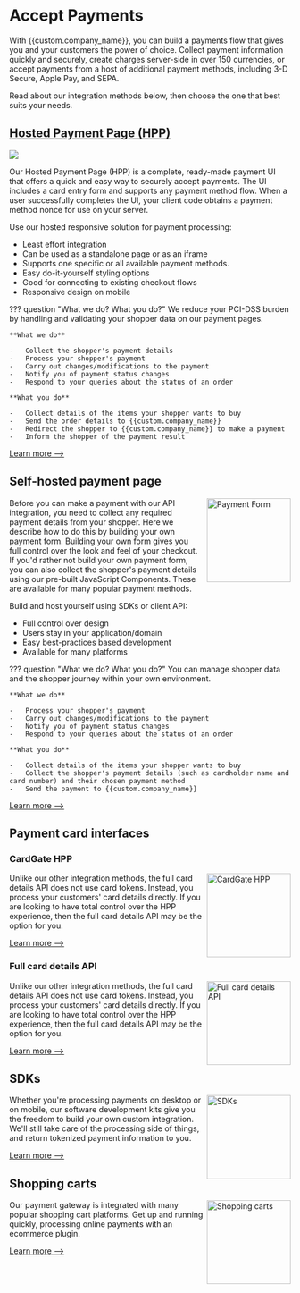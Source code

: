 # Accept Payments

With {{custom.company_name}}, you can build a payments flow that gives you and your customers the power of choice. Collect payment information quickly and securely, create charges server-side in over 150 currencies, or accept payments from a host of additional payment methods, including 3-D Secure, Apple Pay, and SEPA.

Read about our integration methods below, then choose the one that best suits your needs.

## [Hosted Payment Page (HPP)](/products/hpp/)

![](/products/hpp/images/hpp-preview.png)

Our Hosted Payment Page (HPP) is a complete, ready-made payment UI that offers a quick and easy way to securely accept payments. The UI includes a card entry form and supports any payment method flow. When a user successfully completes the UI, your client code obtains a payment method nonce for use on your server.

Use our hosted responsive solution for payment processing:

-   Least effort integration
-   Can be used as a standalone page or as an iframe
-   Supports one specific or all available payment methods.
-   Easy do-it-yourself styling options
-   Good for connecting to existing checkout flows
-   Responsive design on mobile

??? question "What we do? What you do?"
    We reduce your PCI-DSS burden by handling and validating your shopper data on our payment pages.

    **What we do**

    -   Collect the shopper's payment details
    -   Process your shopper's payment
    -   Carry out changes/modifications to the payment
    -   Notify you of payment status changes
    -   Respond to your queries about the status of an order

    **What you do**

    -   Collect details of the items your shopper wants to buy
    -   Send the order details to {{custom.company_name}}
    -   Redirect the shopper to {{custom.company_name}} to make a payment
    -   Inform the shopper of the payment result

[Learn more -->](/products/hpp/)

## Self-hosted payment page

<img src="/integration/images/icon-paymentform.svg" alt="Payment Form" style="width: 150px; float: right; padding-left: 10px;">

Before you can make a payment with our API integration, you need to collect any required payment details from your shopper. Here we describe how to do this by building your own payment form.
Building your own form gives you full control over the look and feel of your checkout. If you'd rather not build your own payment form, you can also collect the shopper's payment details using our pre-built JavaScript Components. These are available for many popular payment methods.

Build and host yourself using SDKs or client API:

- Full control over design
- Users stay in your application/domain
- Easy best-practices based development
- Available for many platforms

??? question "What we do? What you do?"
    You can manage shopper data and the shopper journey within your own environment.

    **What we do**

    -   Process your shopper's payment
    -   Carry out changes/modifications to the payment
    -   Notify you of payment status changes
    -   Respond to your queries about the status of an order

    **What you do**

    -   Collect details of the items your shopper wants to buy
    -   Collect the shopper's payment details (such as cardholder name and card number) and their chosen payment method
    -   Send the payment to {{custom.company_name}}

[Learn more -->](/integration)

## Payment card interfaces

### CardGate HPP

<img src="/products/hpp/images/checkout-js.svg" alt="CardGate HPP" style="width: 150px; float: right;">

Unlike our other integration methods, the full card details API does not use card tokens. Instead, you process your customers' card details directly. If you are looking to have total control over the HPP experience, then the full card details API may be the option for you.

[Learn more -->](/products/cardgate/hpp/)

### Full card details API

<img src="/products/hpp/images/payment-methods.svg" alt="Full card details API" style="width: 150px; float: right;">

Unlike our other integration methods, the full card details API does not use card tokens. Instead, you process your customers' card details directly. If you are looking to have total control over the HPP experience, then the full card details API may be the option for you.

[Learn more -->](/products/cardgate/full-card-details-api/)

## SDKs

<img src="/products/hpp/images/mobile-sdk.svg" alt="SDKs" style="width: 150px; float: right;">

Whether you're processing payments on desktop or on mobile, our software development kits give you the freedom to build your own custom integration. We'll still take care of the processing side of things, and return tokenized payment information to you.
  
[Learn more -->](/integration/sdks/)

## Shopping carts

<img src="/products/hpp/images/merchant.svg" alt="Shopping carts" style="width: 150px; float: right;">

Our payment gateway is integrated with many popular shopping cart platforms. Get up and running quickly, processing online payments with an ecommerce plugin.

[Learn more -->](/integration/cms-modules/)